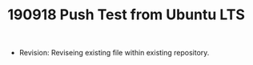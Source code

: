# 190918 Push Test from Ubuntu LTS

<br/>

* Revision: Reviseing existing file within existing repository.
